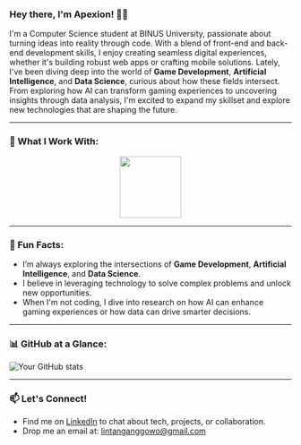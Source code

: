 ### Hey there, I'm Apexion! 👨‍💻

I'm a Computer Science student at BINUS University, passionate about turning ideas into reality through code. With a blend of front-end and back-end development skills, I enjoy creating seamless digital experiences, whether it's building robust web apps or crafting mobile solutions. Lately, I've been diving deep into the world of **Game Development**, **Artificial Intelligence**, and **Data Science**, curious about how these fields intersect. From exploring how AI can transform gaming experiences to uncovering insights through data analysis, I'm excited to expand my skillset and explore new technologies that are shaping the future.


---

### 🔧 What I Work With:
<p align="center">
<a href="https://skillicons.dev">
    <img src="https://skillicons.dev/iconsi=c,cs,php,notion,mysql,figma,linkedin,laravel,androidstudio,bootstrap,dart,flutter,git,github,gradle,unity,html,css,js,postgres,postman,react,tailwind,vscode,&perline=10" height="110"/>
</a>
</p>

---

### 🌱 Fun Facts:
- I’m always exploring the intersections of **Game Development**, **Artificial Intelligence**, and **Data Science**.
- I believe in leveraging technology to solve complex problems and unlock new opportunities.
- When I'm not coding, I dive into research on how AI can enhance gaming experiences or how data can drive smarter decisions.

---

### 📊 GitHub at a Glance:
![Your GitHub stats](https://github-readme-stats.vercel.app/api?username=Apexionn&show_icons=true&theme=merko)

---

### 📫 Let's Connect!
- Find me on [LinkedIn](https://www.linkedin.com/in/lintang-anggowoyuono-749328286/) to chat about tech, projects, or collaboration.
- Drop me an email at: lintanganggowo@gmail.com
